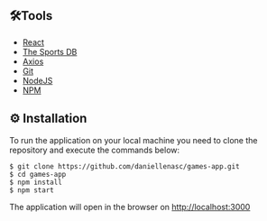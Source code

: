 ## 🛠️Tools

- [React](https://reactjs.org/)
- [The Sports DB](https://www.thesportsdb.com/Sport/Leagues)
- [Axios](https://axios-http.com/)
- [Git](https://git-scm.com/)
- [NodeJS](https://nodejs.org/en/)
- [NPM](https://www.npmjs.com/)

## ⚙️ Installation

To run the application on your local machine you need to clone the repository and execute the commands below:

    $ git clone https://github.com/daniellenasc/games-app.git
    $ cd games-app
    $ npm install
    $ npm start

The application will open in the browser on [http://localhost:3000](http://localhost:3000/)
